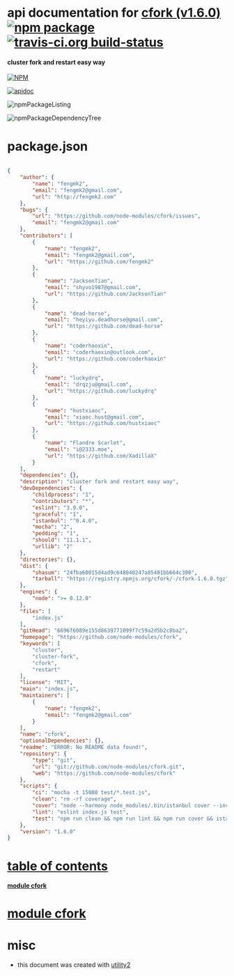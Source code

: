 # api documentation for  [cfork (v1.6.0)](https://github.com/node-modules/cfork)  [![npm package](https://img.shields.io/npm/v/npmdoc-cfork.svg?style=flat-square)](https://www.npmjs.org/package/npmdoc-cfork) [![travis-ci.org build-status](https://api.travis-ci.org/npmdoc/node-npmdoc-cfork.svg)](https://travis-ci.org/npmdoc/node-npmdoc-cfork)
#### cluster fork and restart easy way

[![NPM](https://nodei.co/npm/cfork.png?downloads=true)](https://www.npmjs.com/package/cfork)

[![apidoc](https://npmdoc.github.io/node-npmdoc-cfork/build/screenCapture.buildNpmdoc.browser.%252Fhome%252Ftravis%252Fbuild%252Fnpmdoc%252Fnode-npmdoc-cfork%252Ftmp%252Fbuild%252Fapidoc.html.png)](https://npmdoc.github.io/node-npmdoc-cfork/build/apidoc.html)

![npmPackageListing](https://npmdoc.github.io/node-npmdoc-cfork/build/screenCapture.npmPackageListing.svg)

![npmPackageDependencyTree](https://npmdoc.github.io/node-npmdoc-cfork/build/screenCapture.npmPackageDependencyTree.svg)



# package.json

```json

{
    "author": {
        "name": "fengmk2",
        "email": "fengmk2@gmail.com",
        "url": "http://fengmk2.com"
    },
    "bugs": {
        "url": "https://github.com/node-modules/cfork/issues",
        "email": "fengmk2@gmail.com"
    },
    "contributors": [
        {
            "name": "fengmk2",
            "email": "fengmk2@gmail.com",
            "url": "https://github.com/fengmk2"
        },
        {
            "name": "JacksonTian",
            "email": "shyvo1987@gmail.com",
            "url": "https://github.com/JacksonTian"
        },
        {
            "name": "dead-horse",
            "email": "heyiyu.deadhorse@gmail.com",
            "url": "https://github.com/dead-horse"
        },
        {
            "name": "coderhaoxin",
            "email": "coderhaoxin@outlook.com",
            "url": "https://github.com/coderhaoxin"
        },
        {
            "name": "luckydrq",
            "email": "drqzju@gmail.com",
            "url": "https://github.com/luckydrq"
        },
        {
            "name": "hustxiaoc",
            "email": "xiaoc.hust@gmail.com",
            "url": "https://github.com/hustxiaoc"
        },
        {
            "name": "Flandre Scarlet",
            "email": "i@2333.moe",
            "url": "https://github.com/XadillaX"
        }
    ],
    "dependencies": {},
    "description": "cluster fork and restart easy way",
    "devDependencies": {
        "childprocess": "1",
        "contributors": "*",
        "eslint": "3.9.0",
        "graceful": "1",
        "istanbul": "^0.4.0",
        "mocha": "2",
        "pedding": "1",
        "should": "11.1.1",
        "urllib": "2"
    },
    "directories": {},
    "dist": {
        "shasum": "24fba60015d4ad9c648040247a85401bb664c390",
        "tarball": "https://registry.npmjs.org/cfork/-/cfork-1.6.0.tgz"
    },
    "engines": {
        "node": ">= 0.12.0"
    },
    "files": [
        "index.js"
    ],
    "gitHead": "6696f6089e155d8639771099f7c59a2d5b2c8ba2",
    "homepage": "https://github.com/node-modules/cfork",
    "keywords": [
        "cluster",
        "cluster-fork",
        "cfork",
        "restart"
    ],
    "license": "MIT",
    "main": "index.js",
    "maintainers": [
        {
            "name": "fengmk2",
            "email": "fengmk2@gmail.com"
        }
    ],
    "name": "cfork",
    "optionalDependencies": {},
    "readme": "ERROR: No README data found!",
    "repository": {
        "type": "git",
        "url": "git://github.com/node-modules/cfork.git",
        "web": "https://github.com/node-modules/cfork"
    },
    "scripts": {
        "ci": "mocha -t 15000 test/*.test.js",
        "clean": "rm -rf coverage",
        "cover": "node --harmony node_modules/.bin/istanbul cover --include-all-sources --report none --print none node_modules/.bin/_mocha -- -t 15000 test/*.test.js",
        "lint": "eslint index.js test",
        "test": "npm run clean && npm run lint && npm run cover && istanbul report json lcov html text"
    },
    "version": "1.6.0"
}
```



# <a name="apidoc.tableOfContents"></a>[table of contents](#apidoc.tableOfContents)

#### [module cfork](#apidoc.module.cfork)



# <a name="apidoc.module.cfork"></a>[module cfork](#apidoc.module.cfork)



# misc
- this document was created with [utility2](https://github.com/kaizhu256/node-utility2)
